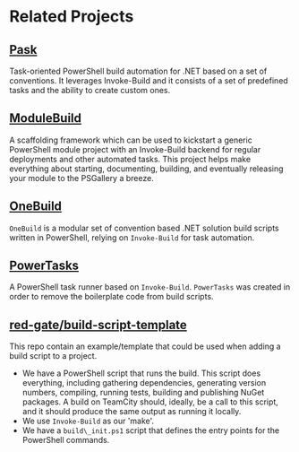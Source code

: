 # Related Projects

## [Pask](https://github.com/lsgroi/Pask)

Task-oriented PowerShell build automation for .NET based on a set of conventions.
It leverages Invoke-Build and it consists of a set of predefined tasks and the
ability to create custom ones.

## [ModuleBuild](https://github.com/zloeber/ModuleBuild)

A scaffolding framework which can be used to kickstart a generic PowerShell
module project with an Invoke-Build backend for regular deployments and other
automated tasks. This project helps make everything about starting,
documenting, building, and eventually releasing your module to the PSGallery a
breeze.

## [OneBuild](https://github.com/lholman/OneBuild)

`OneBuild` is a modular set of convention based .NET solution build scripts
written in PowerShell, relying on `Invoke-Build` for task automation.

## [PowerTasks](https://github.com/shaynevanasperen/PowerTasks)

A PowerShell task runner based on `Invoke-Build`. `PowerTasks` was created in
order to remove the boilerplate code from build scripts.

## [red-gate/build-script-template](https://github.com/red-gate/build-script-template)

This repo contain an example/template that could be used when adding a build script to a project.

- We have a PowerShell script that runs the build. This script does everything,
  including gathering dependencies, generating version numbers, compiling,
  running tests, building and publishing NuGet packages. A build on TeamCity
  should, ideally, be a call to this script, and it should produce the same
  output as running it locally.
- We use `Invoke-Build` as our 'make'.
- We have a `build\_init.ps1` script that defines the entry points for the PowerShell commands.
